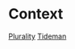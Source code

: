 # Context
[Plurality](https://cs50.harvard.edu/x/2020/psets/3/plurality/)
[Tideman](https://cs50.harvard.edu/x/2020/psets/3/tideman/)
